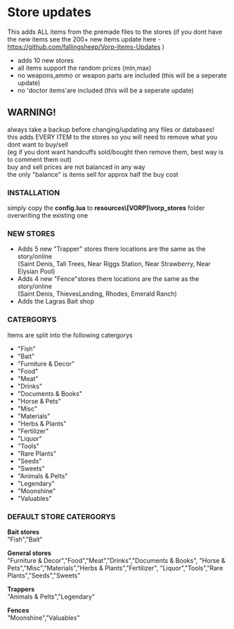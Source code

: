 
# Store updates
This adds ALL items from the premade files to the stores
(if you dont have the new items see the 200+ new items update here - https://github.com/fallingsheep/Vorp-Items-Updates )

- adds 10 new stores
- all items support the random prices (min,max)
- no weapons,ammo or weapon parts are included (this will be a seperate update)
- no 'doctor items'are included (this will be a seperate update)

## **WARNING!**  
always take a backup before changing/updating any files or databases!  
this adds EVERY ITEM to the stores so you will need to remove what you dont want to buy/sell  
(eg if you dont want handcuffs sold/bought then remove them, best way is to comment them out)  
buy and sell prices are not balanced in any way  
the only "balance" is items sell for approx half the buy cost  

### **INSTALLATION**  
simply copy the **config.lua** to **resources\\[VORP]\vorp_stores** folder overwriting the existing one

### **NEW STORES**  
- Adds 5 new "Trapper" stores there locations are the same as the story/online  
(Saint Denis, Tall Trees, Near Riggs Station, Near Strawberry, Near Elysian Pool)
- Adds 4 new "Fence"stores there locations are the same as the story/online  
(Saint Denis, ThievesLanding, Rhodes, Emerald Ranch)
- Adds the Lagras Bait shop

### **CATERGORYS**  
Items are split into the following catergorys
- "Fish"
- "Bait"
- "Furniture & Decor"
- "Food"
- "Meat"
- "Drinks"
- "Documents & Books"
- "Horse & Pets"
- "Misc"
- "Materials"
- "Herbs & Plants"
- "Fertilizer"
- "Liquor"
- "Tools"
- "Rare Plants"
- "Seeds"
- "Sweets"
- "Animals & Pelts"
- "Legendary"
- "Moonshine"
- "Valuables"

### **DEFAULT STORE CATERGORYS**  
**Bait stores**  
"Fish","Bait"

**General stores**  
"Furniture & Decor","Food","Meat","Drinks","Documents & Books",
"Horse & Pets","Misc","Materials","Herbs & Plants","Fertilizer",
"Liquor","Tools","Rare Plants","Seeds","Sweets"

**Trappers**  
"Animals & Pelts","Legendary"

**Fences**  
"Moonshine","Valuables"
